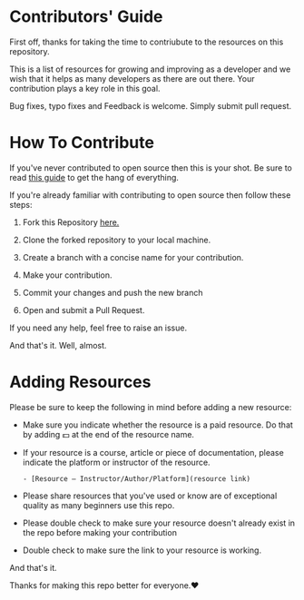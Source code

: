 # Contributors' Guide

First off, thanks for taking the time to contriubute to the resources on this repository.

This is a list of resources for growing and improving as a developer and we wish that it helps as many developers as there are out there. Your contribution plays a key role in this goal.

Bug fixes, typo fixes and Feedback is welcome. Simply submit pull request.

# How To Contribute

If you've never contributed to open source then this is your shot. Be sure to read [this guide](https://opensource.guide/how-to-contribute/#how-to-submit-a-contribution) to get the hang of everything.

If you're already familiar with contributing to open source then follow these steps:

1. Fork this Repository [here.](https://github.com/developer-resources/frontend-development)
2. Clone the forked repository to your local machine.
3. Create a branch with a concise name for your contribution.
4. Make your contribution.

5. Commit your changes and push the new branch
6. Open and submit a Pull Request.

If you need any help, feel free to raise an issue.

And that's it. Well, almost.

# Adding Resources

Please be sure to keep the following in mind before adding a new resource:

- Make sure you indicate whether the resource is a paid resource. Do that by adding 💵 at the end of the resource name.
- If your resource is a course, article or piece of documentation, please indicate the platform or instructor of the resource.

  `- [Resource — Instructor/Author/Platform](resource link)`

- Please share resources that you've used or know are of exceptional quality as many beginners use this repo.
- Please double check to make sure your resource doesn't already exist in the repo before making your contribution
- Double check to make sure the link to your resource is working.

And that's it.

Thanks for making this repo better for everyone.❤
